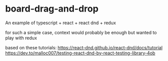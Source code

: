 # board-drag-and-drop
An example of typescript + react + react dnd + redux 

for such a simple case, context would probably be enough but wanted to play with redux

based on these tutorials:
https://react-dnd.github.io/react-dnd/docs/tutorial
https://dev.to/malloc007/testing-react-dnd-by-react-testing-library-4ob
